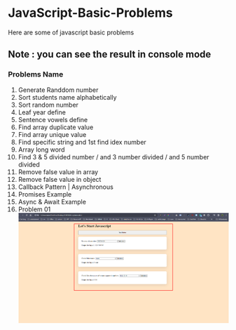 # JavaScript-Basic-Problems
Here are some of javascript basic problems

## Note : you can see the result in console mode 

### Problems Name 
1.  Generate Randdom number
2.  Sort  students name alphabetically
3.  Sort random number
4.  Leaf year define
5.  Sentence vowels define
6.  Find array duplicate value
7.  Find array unique value 
8.  Find specific string and 1st find idex number 
9.  Array long word 
10.  Find 3 & 5 divided number / and 3 number divided / and 5 number divided <br>
11.  Remove false value in array 
12.  Remove false value in object 
13.  Callback Pattern | Asynchronous
14.  Promises Example
15.  Async & Await Example
16. Problem 01 ![Problem 01](problem-image/problem-01.png)